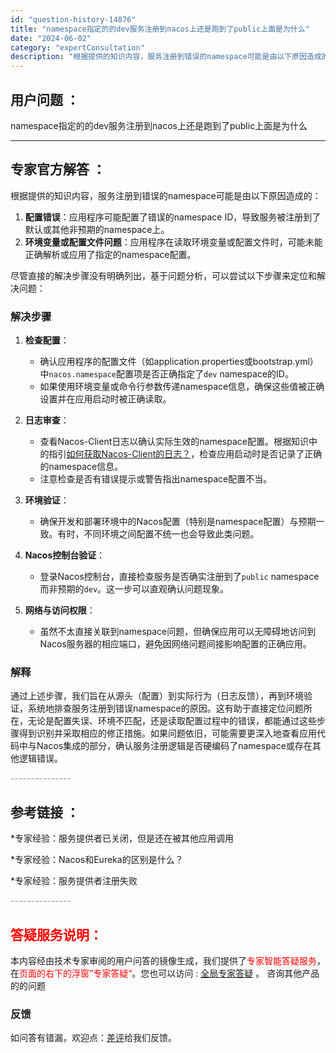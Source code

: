 ```yaml
---
id: "question-history-14876"
title: "namespace指定的的dev服务注册到nacos上还是跑到了public上面是为什么"
date: "2024-06-02"
category: "expertConsultation"
description: "根据提供的知识内容，服务注册到错误的namespace可能是由以下原因造成的：1. **配置错误**：应用程序可能配置了错误的namespace ID，导致服务被注册到了默认或其他非预期的namespace上。2. **环境变量或配置文件问题**：应用程序在读取环境变量或配置文件时，可能未能正确解析"
---
```


## 用户问题 ： 
 namespace指定的的dev服务注册到nacos上还是跑到了public上面是为什么  

---------------
## 专家官方解答 ：

根据提供的知识内容，服务注册到错误的namespace可能是由以下原因造成的：

1. **配置错误**：应用程序可能配置了错误的namespace ID，导致服务被注册到了默认或其他非预期的namespace上。
2. **环境变量或配置文件问题**：应用程序在读取环境变量或配置文件时，可能未能正确解析或应用了指定的namespace配置。

尽管直接的解决步骤没有明确列出，基于问题分析，可以尝试以下步骤来定位和解决问题：

### 解决步骤

1. **检查配置**：
   - 确认应用程序的配置文件（如application.properties或bootstrap.yml）中`nacos.namespace`配置项是否正确指定了`dev` namespace的ID。
   - 如果使用环境变量或命令行参数传递namespace信息，确保这些值被正确设置并在应用启动时被正确读取。

2. **日志审查**：
   - 查看Nacos-Client日志以确认实际生效的namespace配置。根据知识中的指引[如何获取Nacos-Client的日志？](https://aliyuque.antfin.com/ozb6sn/nacos-opensource/ci3i97p07s73tewg)，检查应用启动时是否记录了正确的namespace信息。
   - 注意检查是否有错误提示或警告指出namespace配置不当。

3. **环境验证**：
   - 确保开发和部署环境中的Nacos配置（特别是namespace配置）与预期一致。有时，不同环境之间配置不统一也会导致此类问题。

4. **Nacos控制台验证**：
   - 登录Nacos控制台，直接检查服务是否确实注册到了`public` namespace而非预期的`dev`。这一步可以直观确认问题现象。

5. **网络与访问权限**：
   - 虽然不太直接关联到namespace问题，但确保应用可以无障碍地访问到Nacos服务器的相应端口，避免因网络问题间接影响配置的正确应用。

### 解释

通过上述步骤，我们旨在从源头（配置）到实际行为（日志反馈），再到环境验证，系统地排查服务注册到错误namespace的原因。这有助于直接定位问题所在，无论是配置失误、环境不匹配，还是读取配置过程中的错误，都能通过这些步骤得到识别并采取相应的修正措施。如果问题依旧，可能需要更深入地查看应用代码中与Nacos集成的部分，确认服务注册逻辑是否硬编码了namespace或存在其他逻辑错误。


<font color="#949494">---------------</font> 


## 参考链接 ：

*专家经验：服务提供者已关闭，但是还在被其他应用调用 
 
 *专家经验：Nacos和Eureka的区别是什么？ 
 
 *专家经验：服务提供者注册失败 


 <font color="#949494">---------------</font> 
 


## <font color="#FF0000">答疑服务说明：</font> 

本内容经由技术专家审阅的用户问答的镜像生成，我们提供了<font color="#FF0000">专家智能答疑服务</font>，在<font color="#FF0000">页面的右下的浮窗”专家答疑“</font>。您也可以访问 : [全局专家答疑](https://answer.opensource.alibaba.com/docs/intro) 。 咨询其他产品的的问题

### 反馈
如问答有错漏，欢迎点：[差评](https://ai.nacos.io/user/feedbackByEnhancerGradePOJOID?enhancerGradePOJOId=14901)给我们反馈。
